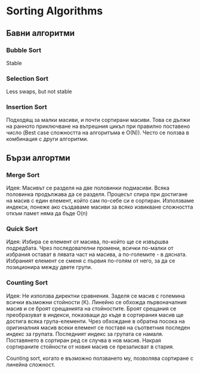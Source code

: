 # Sorting Algorithms

## Бавни алгоритми

### Bubble Sort
Stable

### Selection Sort
Less swaps, but not stable

### Insertion Sort
Подходящ за малки масиви, и почти сортирани масиви. Това се дължи на ранното приключване на вътрешния цикъл при правилно поставено число (Best case сложността на алгоритъма е O(N)). Често се ползва в комбинация с други алгоритми.


## Бързи алгортми

### Merge Sort
Идея: Масивът се разделя на две половинки подмасиви. Всяка половинка продължава да се разделя. Процесът спира при достигане на масив с един елемент, който сам по-себе си е сортиран. Използваме индекси, понеже ако създаваме масиви за всяко извикване сложността откъм памет няма да бъде O(n)

### Quick Sort
Идея: Избира се елемент от масива, по-който ще се извършва подредбата. Чрез последователни промени, всички по-малки от избрания остават в лявата част на масива, а по-големите - в дясната. Избраният елемент се сменя с първия по-голям от него, за да се позиционира между двете групи.

### Counting Sort
Идея: Не използва директни сравнения. Заделя се масив с големина всички възможни стойности (K). Линейно се обхожда първоначалния масив и се броят срещанията на стойностите. Броят срещания се преобразуват в индекси, показващи до къде в сортирания масив ще достига всяка група-елементи. Чрез обхождане в обратна посока на оригиналния масив всеки елемент се поставя на съответния последен индекс за групата. Последният индекс за групата се намаля. Поставянето в сортиран ред се случва в нов масив. Накрая сортираните стойности от новия масив се презаписват в стария.

Counting sort, когато е възможно ползването му, позволява сортиране с линейна сложност.
